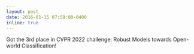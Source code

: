 ```yaml
---
layout: post
date: 2016-01-15 07:59:00-0400
inline: true
---
```

Got the 3rd place in CVPR 2022 challenge: Robust Models towards Open-world Classification!

